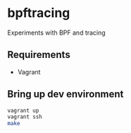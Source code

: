 # bpftracing
Experiments with BPF and tracing

## Requirements

* Vagrant

## Bring up dev environment
```bash
vagrant up
vagrant ssh
make
```